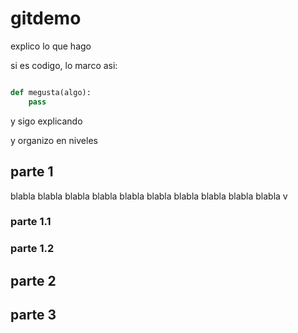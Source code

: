 # gitdemo

explico lo que hago

si es codigo, lo marco asi:

```python

def megusta(algo):
    pass

```

y sigo explicando

y organizo en niveles

## parte 1

   blabla blabla blabla blabla blabla blabla blabla 
blabla blabla blabla 
v
### parte 1.1

### parte 1.2


## parte 2

## parte 3